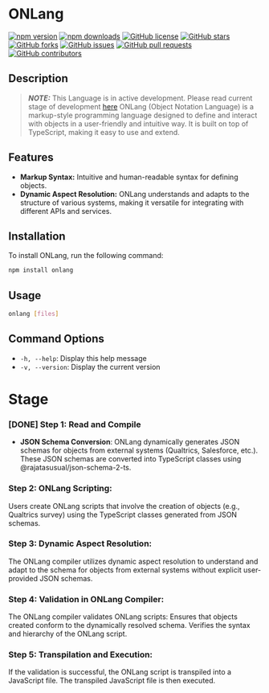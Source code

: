 [npm]: https://www.npmjs.com/package/on-lang
[github]: https://github.com/rajatasusual/on-lang
[readme]: https://github.com/rajatasusual/on-lang/blob/main/README.md
[twitter]: https://twitter.com/rajatasusual

# ONLang

[![npm version](https://img.shields.io/npm/v/on-lang.svg)](https://www.npmjs.com/package/on-lang)
[![npm downloads](https://img.shields.io/npm/dm/on-lang.svg)](https://www.npmjs.com/package/on-lang)
[![GitHub license](https://img.shields.io/github/license/rajatasusual/on-lang.svg)](https://github.com/rajatasusual/on-lang/blob/main/LICENSE)
[![GitHub stars](https://img.shields.io/github/stars/rajatasusual/on-lang)](https://github.com/rajatasusual/on-lang/stargazers)
[![GitHub forks](https://img.shields.io/github/forks/rajatasusual/on-lang)](https://github.com/rajatasusual/on-lang/network)
[![GitHub issues](https://img.shields.io/github/issues/rajatasusual/on-lang)](https://github.com/rajatasusual/on-lang/issues)
[![GitHub pull requests](https://img.shields.io/github/issues-pr/rajatasusual/on-lang)](https://github.com/rajatasusual/on-lang/pulls)
[![GitHub contributors](https://img.shields.io/github/contributors/rajatasusual/on-lang)](https://github.com/rajatasusual/on-lang/graphs/contributors)

## Description
> **_NOTE:_**  This Language is in active development. Please read current stage of development [here](#stage)
ONLang (Object Notation Language) is a markup-style programming language designed to define and interact with objects in a user-friendly and intuitive way. It is built on top of TypeScript, making it easy to use and extend.

## Features

- **Markup Syntax:** Intuitive and human-readable syntax for defining objects.
- **Dynamic Aspect Resolution:** ONLang understands and adapts to the structure of various systems, making it versatile for integrating with different APIs and services.

## Installation

To install ONLang, run the following command:

```bash
npm install onlang
```

## Usage

```bash
onlang [files]
```

## Command Options

- `-h, --help`: Display this help message
- `-v, --version`: Display the current version


# Stage
### [DONE] Step 1: Read and Compile
- **JSON Schema Conversion**:
ONLang dynamically generates JSON schemas for objects from external systems (Qualtrics, Salesforce, etc.).
These JSON schemas are converted into TypeScript classes using @rajatasusual/json-schema-2-ts.

### Step 2: ONLang Scripting:
Users create ONLang scripts that involve the creation of objects (e.g., Qualtrics survey) using the TypeScript classes generated from JSON schemas.

### Step 3: Dynamic Aspect Resolution:
The ONLang compiler utilizes dynamic aspect resolution to understand and adapt to the schema for objects from external systems without explicit user-provided JSON schemas.

### Step 4: Validation in ONLang Compiler:
The ONLang compiler validates ONLang scripts:
Ensures that objects created conform to the dynamically resolved schema.
Verifies the syntax and hierarchy of the ONLang script.

### Step 5: Transpilation and Execution:
If the validation is successful, the ONLang script is transpiled into a JavaScript file.
The transpiled JavaScript file is then executed.
